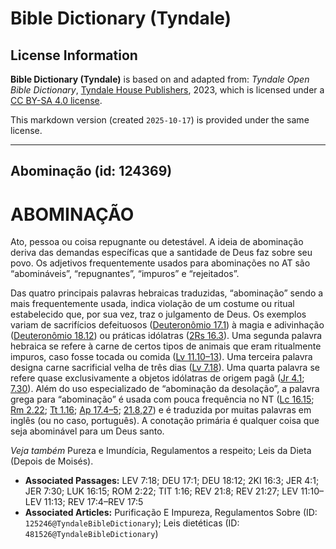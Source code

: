 # Bible Dictionary (Tyndale)

## License Information

**Bible Dictionary (Tyndale)** is based on and adapted from: _Tyndale Open Bible Dictionary_, [Tyndale House Publishers](https://tyndaleopenresources.com/), 2023, which is licensed under a [CC BY-SA 4.0 license](https://creativecommons.org/licenses/by-sa/4.0/legalcode.en).

This markdown version (created `2025-10-17`) is provided under the same license.



--------------------------------

## Abominação (id: 124369)

ABOMINAÇÃO
==========

Ato, pessoa ou coisa repugnante ou detestável. A ideia de abominação deriva das demandas específicas que a santidade de Deus faz sobre seu povo. Os adjetivos frequentemente usados para abominações no AT são “abomináveis”, “repugnantes”, “impuros” e “rejeitados”.

Das quatro principais palavras hebraicas traduzidas, “abominação” sendo a mais frequentemente usada, indica violação de um costume ou ritual estabelecido que, por sua vez, traz o julgamento de Deus. Os exemplos variam de sacrifícios defeituosos ([Deuteronômio 17\.1](https://ref.ly/Deut17:1)) à magia e adivinhação ([Deuteronômio 18\.12](https://ref.ly/Deut18:12)) ou práticas idólatras ([2Rs 16\.3](https://ref.ly/2Kgs16:3)). Uma segunda palavra hebraica se refere à carne de certos tipos de animais que eram ritualmente impuros, caso fosse tocada ou comida ([Lv 11\.10–13](https://ref.ly/Lev11:10-Lev11:13)). Uma terceira palavra designa carne sacrificial velha de três dias ([Lv 7\.18](https://ref.ly/Lev7:18)). Uma quarta palavra se refere quase exclusivamente a objetos idólatras de origem pagã ([Jr 4\.1](https://ref.ly/Jer4:1); [7\.30](https://ref.ly/Jer7:30)). Além do uso especializado de “abominação da desolação”, a palavra grega para “abominação” é usada com pouca frequência no NT ([Lc 16\.15](https://ref.ly/Luke16:15); [Rm 2\.22](https://ref.ly/Rom2:22); [Tt 1\.16](https://ref.ly/Titus1:16); [Ap 17\.4–5](https://ref.ly/Rev17:4-Rev17:5); [21\.8,27](https://ref.ly/Rev21:8)) e é traduzida por muitas palavras em inglês (ou no caso, português). A conotação primária é qualquer coisa que seja abominável para um Deus santo.

*Veja também* Pureza e Imundícia, Regulamentos a respeito; Leis da Dieta (Depois de Moisés).

* **Associated Passages:** LEV 7:18; DEU 17:1; DEU 18:12; 2KI 16:3; JER 4:1; JER 7:30; LUK 16:15; ROM 2:22; TIT 1:16; REV 21:8; REV 21:27; LEV 11:10–LEV 11:13; REV 17:4–REV 17:5
* **Associated Articles:** Purificação E Impureza, Regulamentos Sobre (ID: `125246@TyndaleBibleDictionary`); Leis dietéticas (ID: `481526@TyndaleBibleDictionary`)

